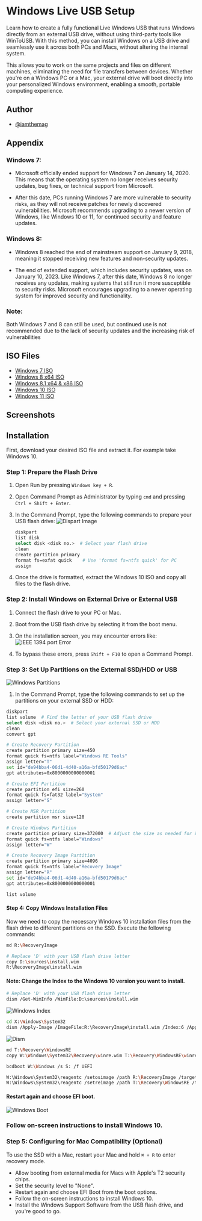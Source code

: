 
# Windows Live USB Setup

Learn how to create a fully functional Live Windows USB that runs Windows directly from an external USB drive, without using third-party tools like WinToUSB. With this method, you can install Windows on a USB drive and seamlessly use it across both PCs and Macs, without altering the internal system. 

This allows you to work on the same projects and files on different machines, eliminating the need for file transfers between devices. Whether you're on a Windows PC or a Mac, your external drive will boot directly into your personalized Windows environment, enabling a smooth, portable computing experience.


## Author

- [@iamthemag](https://www.github.com/iamthemag)


## Appendix
### Windows 7:

- Microsoft officially ended support for Windows 7 on January 14, 2020. This means that the operating system no longer receives security updates, bug fixes, or technical support from Microsoft.

- After this date, PCs running Windows 7 are more vulnerable to security risks, as they will not receive patches for newly discovered vulnerabilities. Microsoft recommends upgrading to a newer version of Windows, like Windows 10 or 11, for continued security and feature updates.

### Windows 8:

- Windows 8 reached the end of mainstream support on January 9, 2018, meaning it stopped receiving new features and non-security updates.

- The end of extended support, which includes security updates, was on January 10, 2023. Like Windows 7, after this date, Windows 8 no longer receives any updates, making systems that still run it more susceptible to security risks. Microsoft encourages upgrading to a newer operating system for improved security and functionality.

### Note:
Both Windows 7 and 8 can still be used, but continued use is not recommended due to the lack of security updates and the increasing risk of vulnerabilities

## ISO Files
- [Windows 7 ISO](https://archive.org/details/windows-7-sp0-sp1-msdn-iso-files-en-de-ru-tr-x86-x64)
- [Windows 8 x64 ISO](https://archive.org/details/windows-8-x-64)
- [Windows 8.1 x64 & x86 ISO](https://archive.org/details/win-8.1-english-x-64_20211019)
 - [Windows 10 ISO](https://www.microsoft.com/en-in/software-download/windows10ISO)
 - [Windows 11 ISO](https://www.microsoft.com/en-in/software-download/windows11)
 


## Screenshots



## Installation
First, download your desired ISO file and extract it. For example take Windows 10.

### Step 1: Prepare the Flash Drive

1. Open Run by pressing `Windows key + R`.
2. Open Command Prompt as Administrator by typing `cmd` and pressing `Ctrl + Shift + Enter`.
3. In the Command Prompt, type the following commands to prepare your USB flash drive:
![Dispart Image](https://www.seagate.com/content/dam/seagate/migrated-assets/www-content/support-content/knowledge-base/images/ka03A000000mKf2QAE__5.jpg)
   ```bash
   diskpart
   list disk
   select disk <disk no.>  # Select your flash drive
   clean
   create partition primary
   format fs=exfat quick    # Use 'format fs=ntfs quick' for PC
   assign 
   ```


4. Once the drive is formatted, extract the Windows 10 ISO and copy all files to the flash drive.

### Step 2: Install Windows on External Drive or External USB

1. Connect the flash drive to your PC or Mac.
2. Boot from the USB flash drive by selecting it from the boot menu.
3. On the installation screen, you may encounter errors like:
![IEEE 1394 port Error](https://www.easeus.com/images/en/screenshot/partition-manager/windows-cannot-be-installed-to-this-disk-connected-through-usb-port.png)

4. To bypass these errors, press `Shift + F10` to open a Command Prompt.

### Step 3: Set Up Partitions on the External SSD/HDD or USB

![Windows Partitions](https://blogger.googleusercontent.com/img/b/R29vZ2xl/AVvXsEh8R53zV6HOhwSG6uwb9Hd7w7ASepOs_ACNE32HuACtPzEnntDVJWaZNE917BxXfMwfCsDUeXfg-SNlERqB6A-98_Q3v3frQz9yCUSzJY_4CGgZ3Of5smKRNPCWXnBMlYMj5U03KxpNcDo/s1600/IC577712.jpg)
1. In the Command Prompt, type the following commands to set up the partitions on your external SSD or HDD:
```bash
diskpart
list volume  # Find the letter of your USB flash drive
select disk <disk no.>  # Select your external SSD or HDD
clean
convert gpt

# Create Recovery Partition
create partition primary size=450
format quick fs=ntfs label="Windows RE Tools"
assign letter="T"
set id="de94bba4-06d1-4d40-a16a-bfd50179d6ac"
gpt attributes=0x8000000000000001

# Create EFI Partition
create partition efi size=260
format quick fs=fat32 label="System"
assign letter="S"

# Create MSR Partition
create partition msr size=128

# Create Windows Partition
create partition primary size=372000  # Adjust the size as needed for Windows
format quick fs=ntfs label="Windows"
assign letter="W"

# Create Recovery Image Partition
create partition primary size=4096
format quick fs=ntfs label="Recovery Image"
assign letter="R"
set id="de94bba4-06d1-4d40-a16a-bfd50179d6ac"
gpt attributes=0x8000000000000001

list volume 
```
#### Step 4: Copy Windows Installation Files
Now we need to copy the necessary Windows 10 installation files from the flash drive to different partitions on the SSD. Execute the following commands:
```bash
md R:\RecoveryImage

# Replace 'D' with your USB flash drive letter
copy D:\sources\install.wim 
R:\RecoveryImage\install.wim  
```
#### Note: Change the Index to the Windows 10 version you want to install. 
```bash
# Replace 'D' with your USB flash drive letter
dism /Get-WimInfo /WimFile:D:\sources\install.wim 
```
![Windows Index]( https://howtomanagedevices.com/wp-content/uploads/2021/01/image-112-1024x644.png)
```bash
cd X:\Windows\System32
dism /Apply-Image /ImageFile:R:\RecoveryImage\install.wim /Index:6 /ApplyDir:W:\  # Adjust the index as needed
```
![Dism](https://i0.wp.com/www.kjctech.net/wp-content/uploads/2018/05/image-3.png?fit=774%2C250&ssl=1)

```bash
md T:\Recovery\WindowsRE
copy W:\Windows\System32\Recovery\winre.wim T:\Recovery\WindowsRE\winre.wim

bcdboot W:\Windows /s S: /f UEFI

W:\Windows\System32\reagentc /setosimage /path R:\RecoveryImage /target W:\Windows /index 6
W:\Windows\System32\reagentc /setreimage /path T:\Recovery\WindowsRE /target W:\Windows
```

#### Restart again and choose EFI boot.
![Windows Boot](https://www.niallbrady.com/wp-content/uploads/2017/11/this-might-take-several-minutes.png)

### Follow on-screen instructions to install Windows 10.
### Step 5: Configuring for Mac Compatibility (Optional)

To use the SSD with a Mac, restart your Mac and hold `⌘ + R` to enter recovery mode.

- Allow booting from external media for Macs with Apple's T2 security chips.
- Set the security level to "None".
- Restart again and choose EFI Boot from the boot options.
- Follow the on-screen instructions to install Windows 10.
- Install the Windows Support Software from the USB flash drive, and you're good to go.
